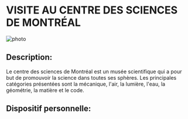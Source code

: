 # VISITE AU CENTRE DES SCIENCES DE MONTRÉAL

![photo](media/entree_centre_des_sciences)

## Description:

Le centre des sciences de Montréal est un musée scientifique qui a pour but de promouvoir la science dans toutes ses sphères. Les principales catégories présentées sont la mécanique, l'air, la lumière, l'eau, la géométrie, la matière et le code.

## Dispositif personnelle:

